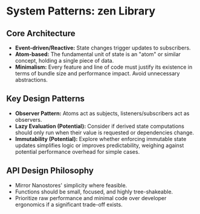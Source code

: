 # System Patterns: zen Library

## Core Architecture
- **Event-driven/Reactive:** State changes trigger updates to subscribers.
- **Atom-based:** The fundamental unit of state is an "atom" or similar concept, holding a single piece of data.
- **Minimalism:** Every feature and line of code must justify its existence in terms of bundle size and performance impact. Avoid unnecessary abstractions.

## Key Design Patterns
- **Observer Pattern:** Atoms act as subjects, listeners/subscribers act as observers.
- **Lazy Evaluation (Potential):** Consider if derived state computations should only run when their value is requested or dependencies change.
- **Immutability (Potential):** Explore whether enforcing immutable state updates simplifies logic or improves predictability, weighing against potential performance overhead for simple cases.

## API Design Philosophy
- Mirror Nanostores' simplicity where feasible.
- Functions should be small, focused, and highly tree-shakeable.
- Prioritize raw performance and minimal code over developer ergonomics if a significant trade-off exists.
